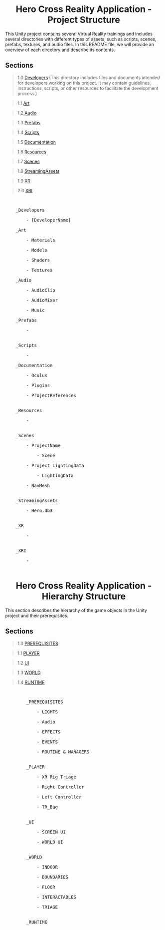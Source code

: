<h1 align="center"> Hero Cross Reality Application - Project Structure </h1>

This Unity project contains several Virtual Reality trainings and includes several directories with different types of assets, such as scripts, scenes, prefabs, textures, and audio files. In this README file, we will provide an overview of each directory and describe its contents.

## Sections

> 1.0 [Developers](#structure-Developers) (This directory includes files and documents intended for developers working on this project. It may contain guidelines, instructions, scripts, or other resources to facilitate the development process.)

> 1.1 [Art](#structure-Art)

> 1.2 [Audio](#structure-Audio)

> 1.3 [Prefabs](#structure-Prefabs)

> 1.4 [Scripts](#structure-Scripts)

> 1.5 [Documentation](#structure-Documentation)

> 1.6 [Resources](#structure-Resources)

> 1.7 [Scenes](#structure-Scenes)

> 1.8 [StreamingAssets](#structure-StreamingAssets)

> 1.9 [XR](#structure-XR)

> 2.0 [XRI](#structure-XRI)

<pre>

<a name="structure-Developers">
	_Developers</a>

		- [DeveloperName]
<a name="structure-Art">
	_Art</a>

		- Materials
		
		- Models
		
		- Shaders
		
		- Textures
	<a name="structure-Audio">	
	_Audio</a>
	
		- AudioClip
		
		- AudioMixer
		
		- Music
	<a name="structure-">	
	_Prefabs</a>
		
		- 
		
<a name="structure-">
	_Scripts</a>
	
		-

	_<a name="structure-Documentation">Documentation</a>

		- <a name="structure-Oculus">Oculus</a>

		- <a name="structure-Plugins">Plugins</a>

		- <a name="structure-ProjectReferences">ProjectReferences</a>

		<a name="structure-">
	_Resources</a>
		
		-
			
		<a name="structure-Scenes">	
	_Scenes</a>

		- ProjectName
				
			- Scene
				
		- Project LightingData
			
			- LightingData
			
		- NavMesh

		<a name="structure-StreamingAssets">
	_StreamingAssets</a>

		- Hero.db3

		<a name="structure-">
	_XR</a>
			
		-

		<a name="structure-">
	_XRI</a>
		
		-

</pre>

<a name="1.0"></a>
<a name="structure-Developers"></a>

<h1 align="center"> Hero Cross Reality Application - Hierarchy Structure </h1>

This section describes the hierarchy of the game objects in the Unity project and their prerequisites.

## Sections

> 1.0 [PREREQUISITES](#structure-PREREQUISITES)

> 1.1 [PLAYER](#structure-PLAYER)

> 1.2 [UI](#structure-UI)

> 1.3 [WORLD](#structure-WORLD)

> 1.4 [RUNTIME](#structure-RUNTIME)

<pre>

<a name="structure-PREREQUISITES">
		_PREREQUISITES</a>

			- LIGHTS
	
			- Audio
	
			- EFFECTS
	
			- EVENTS
	
			- ROUTINE & MANAGERS
		
<a name="structure-PLAYER">
		_PLAYER</a>
		
			- XR Rig Triage
	
			- Right Controller
		
			- Left Controller
		
			- TR_Bag

<a name="structure-UI">
		_UI</a>
		
			- SCREEN UI
	
			- WORLD UI

<a name="structure-WORLD">
		_WORLD</a>

			- INDOOR

			- BOUNDARIES
	
			- FLOOR
	
			- INTERACTABLES
	
			- TRIAGE
			
<a name="structure-">
		_RUNTIME</a>
		
</pre>
